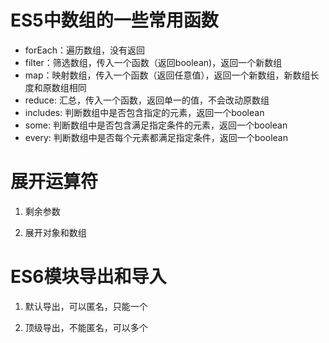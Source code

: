 # ES5中数组的一些常用函数

- forEach：遍历数组，没有返回
- filter：筛选数组，传入一个函数（返回boolean)，返回一个新数组
- map：映射数组，传入一个函数（返回任意值），返回一个新数组，新数组长度和原数组相同
- reduce: 汇总，传入一个函数，返回单一的值，不会改动原数组
- includes: 判断数组中是否包含指定的元素，返回一个boolean
- some: 判断数组中是否包含满足指定条件的元素，返回一个boolean
- every: 判断数组中是否每个元素都满足指定条件，返回一个boolean

# 展开运算符

1. 剩余参数

2. 展开对象和数组

# ES6模块导出和导入

1. 默认导出，可以匿名，只能一个

2. 顶级导出，不能匿名，可以多个